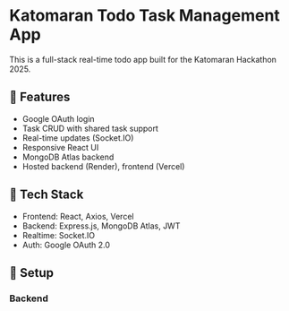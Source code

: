 # Katomaran Todo Task Management App

This is a full-stack real-time todo app built for the Katomaran Hackathon 2025.

## 🚀 Features

- Google OAuth login
- Task CRUD with shared task support
- Real-time updates (Socket.IO)
- Responsive React UI
- MongoDB Atlas backend
- Hosted backend (Render), frontend (Vercel)

## 🧰 Tech Stack

- Frontend: React, Axios, Vercel
- Backend: Express.js, MongoDB Atlas, JWT
- Realtime: Socket.IO
- Auth: Google OAuth 2.0

## 📄 Setup

### Backend
